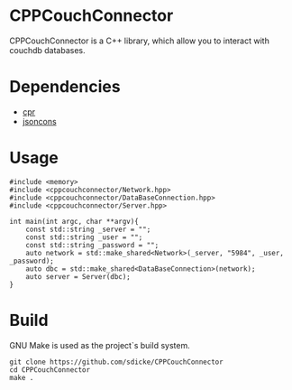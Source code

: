 # CPPCouchConnector

CPPCouchConnector is a C++ library, which allow you to interact with couchdb databases.

# Dependencies

* [cpr](https://github.com/libcpr/cpr)
* [jsoncons](https://github.com/danielaparker/jsoncons)

# Usage

```` 
#include <memory>
#include <cppcouchconnector/Network.hpp>
#include <cppcouchconnector/DataBaseConnection.hpp>
#include <cppcouchconnector/Server.hpp>

int main(int argc, char **argv){
	const std::string _server = "";
	const std::string _user = "";
	const std::string _password = "";
	auto network = std::make_shared<Network>(_server, "5984", _user, _password);
	auto dbc = std::make_shared<DataBaseConnection>(network);
	auto server = Server(dbc);
}
```` 

# Build

GNU Make is used as the project`s build system.

```
git clone https://github.com/sdicke/CPPCouchConnector
cd CPPCouchConnector
make .
```
